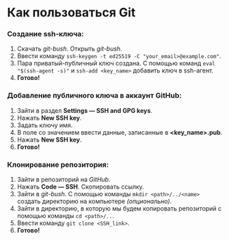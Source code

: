 # Как пользоваться Git
### Создание ssh-ключа:

1. Скачать _git-bush_. Открыть _git-bush_.
2. Ввести команду `ssh-keygen -t ed25519 -C "your_email>@example.com"`.
3. Пара приватый-публичный ключ создана. С помощью команд `eval "$(ssh-agent -s)"` и `ssh-add <key_name>` добавить ключ в ssh-агент.
4. **Готово!**

### Добавление публичного ключа в аккаунт **GitHub**:

1. Зайти в раздел **Settings — SSH and GPG keys**.
2. Нажать **New SSH key**.
3. Задать ключу имя.
4. В поле со значением ввести данные, записанные в **<key_name>.pub**.
5. Нажать **New SSH key**.
6. **Готово!**

### Клонирование репозитория:

1. Зайти в репозиторий на _GitHub_.
2. Нажать **Code — SSH**. Скопировать ссылку.
3. Зайти в _git-bush_. С помощью команды `mkdir <path>/../<name>` создать директорию на компьютере _(опционально)_.
4. Зайти в директорию, в которую мы будем копировать репозиторий с помощью команды `cd <path>/..`.
5. Ввести команду `git clone <SSH_link>`.
6. **Готово!**
